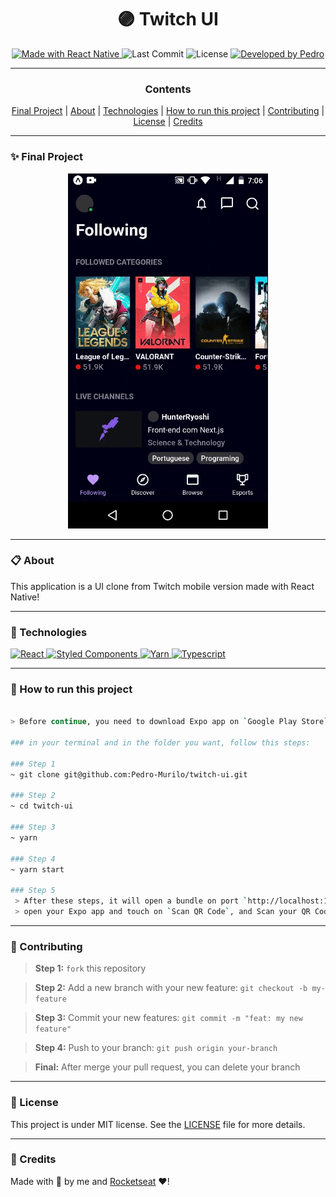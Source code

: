 <h1 align="center"><strong>🟣 Twitch UI</strong></h1>


<p align="center" width="300">

<a href="https://nextjs.org">
  <img alt="Made with React Native" src="https://img.shields.io/badge/Made%20with-React_Native-0b67a1?style=for-the-badge&logo=react" />
</a>
  
  <img alt="Last Commit" src="https://img.shields.io/github/last-commit/pedro-murilo/twitch-ui?color=85e356&style=for-the-badge">
  
  <img alt="License" src="https://img.shields.io/github/license/pedro-murilo/twitch-ui?color=de5649&style=for-the-badge"/>
  
  <a href="https://github.com/Pedro-Murilo/">
    <img alt="Developed by Pedro" src="https://img.shields.io/badge/Dev-Pedro-%3498db?color=e8e81e&style=for-the-badge">
  </a>
</p>

---
<div align="center">
  <h3><strong>Contents</strong></h3> 
  <a href="#-final-project">Final Project</a> |
  <a href="#-about">About</a> |
  <a href="#-technologies">Technologies</a> |
  <a href="#-how-to-run-this-project">How to run this project</a> |
  <a href="#-contributing">Contributing</a> |
  <a href="#-license">License</a> |
  <a href="#-credits">Credits</a>
</div>

---
### ✨ Final Project
<p align="center">
  <img src="https://github.com/Pedro-Murilo/twitch-ui/blob/main/.github/twitch-ui.gif" alt="Gif Final Project" />  
</p>


---
### 📋 About
This application is a UI clone from Twitch mobile version made with React Native!

---
### 🚀 Technologies
> <a href="https://reactjs.org">
  <img alt="React" src="https://img.shields.io/badge/React-20232A?style=for-the-badge&logo=react&logoColor=61DAFB" />
 </a> 
<a href="https://styled-components.com">
 <img alt="Styled Components" src="https://img.shields.io/badge/-Styled_Components-db7092?style=for-the-badge&logo=styled-components&logoColor=000" />
</a>
<a href="https://yarnpkg.com">
 <img alt="Yarn" src="https://img.shields.io/badge/yarn-2C8EBB?style=for-the-badge&logo=yarn&logoColor=white"/>
</a>
<a href="https://www.typescriptlang.org/">
   <img alt="Typescript" src="https://img.shields.io/badge/TypeScript-007ACC?style=for-the-badge&logo=typescript&logoColor=white" />
</a>

---
### 📲 How to run this project
```zsh

> Before continue, you need to download Expo app on `Google Play Store`

### in your terminal and in the folder you want, follow this steps:

### Step 1
~ git clone git@github.com:Pedro-Murilo/twitch-ui.git

### Step 2
~ cd twitch-ui

### Step 3
~ yarn

### Step 4
~ yarn start 

### Step 5
 > After these steps, it will open a bundle on port `http://localhost:19002/`
 > open your Expo app and touch on `Scan QR Code`, and Scan your QR Code that open on `localhost:19002`
```

---
### 🌱 Contributing
> <strong>Step 1:</strong> `fork` this repository

> <strong>Step 2:</strong> Add a new branch with your new feature: `git checkout -b my-feature`

> <strong>Step 3:</strong> Commit your new features: `git commit -m "feat: my new feature"`

> <strong>Step 4:</strong> Push to your branch: `git push origin your-branch`

> <strong>Final:</strong> After merge your pull request, you can delete your branch

---
### 📄 License
This project is under MIT license. See the [LICENSE](https://github.com/Pedro-Murilo/twitch-ui/blob/main/LICENSE) file for more details.

---
### 🔵 Credits
Made with 💜 by me and [Rocketseat](https://github.com/rocketseat) ❤!
